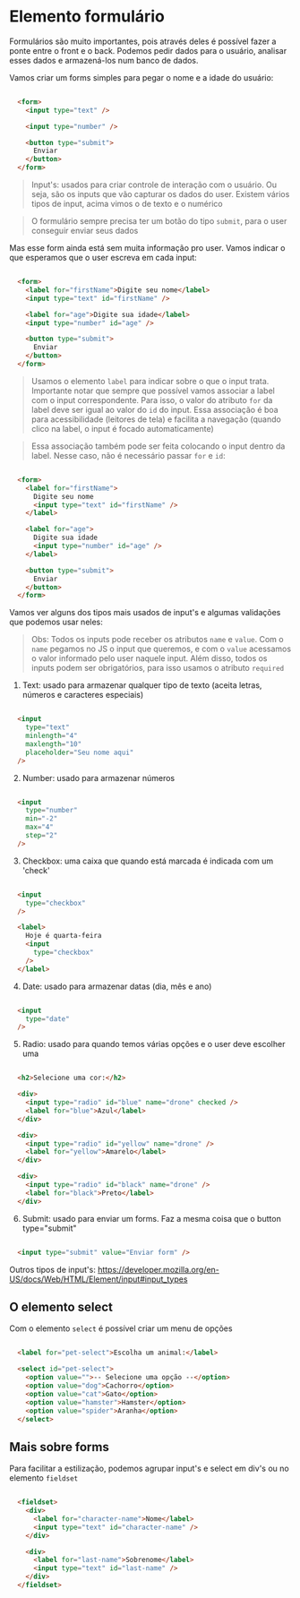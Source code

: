 # Elemento formulário

Formulários são muito importantes, pois através deles é possível fazer a ponte entre o front e o back. Podemos pedir dados para o usuário, analisar esses dados e armazená-los num banco de dados.

Vamos criar um forms simples para pegar o nome e a idade do usuário:
```html

  <form>
    <input type="text" />

    <input type="number" />

    <button type="submit">
      Enviar
    </button>
  </form>

```
> Input's: usados para criar controle de interação com o usuário. Ou seja, são os inputs que vão capturar os dados do user. Existem vários tipos de input, acima vimos o de texto e o numérico

> O formulário sempre precisa ter um botão do tipo `submit`, para o user conseguir enviar seus dados


Mas esse form ainda está sem muita informação pro user. Vamos indicar o que esperamos que o user escreva em cada input:

```html

  <form>
    <label for="firstName">Digite seu nome</label>
    <input type="text" id="firstName" />

    <label for="age">Digite sua idade</label>
    <input type="number" id="age" />

    <button type="submit">
      Enviar
    </button>
  </form>

```
> Usamos o elemento `label` para indicar sobre o que o input trata. Importante notar que sempre que possível vamos associar a label com o input correspondente. Para isso, o valor do atributo `for` da label deve ser igual ao valor do `id` do input. Essa associação é boa para acessibilidade (leitores de tela) e facilita a navegação (quando clico na label, o input é focado automaticamente)

> Essa associação também pode ser feita colocando o input dentro da label. Nesse caso, não é necessário passar `for` e `id`:

```html

  <form>
    <label for="firstName">
      Digite seu nome
      <input type="text" id="firstName" />
    </label>

    <label for="age">
      Digite sua idade
      <input type="number" id="age" />
    </label>

    <button type="submit">
      Enviar
    </button>
  </form>

```

Vamos ver alguns dos tipos mais usados de input's e algumas validações que podemos usar neles:

> Obs: Todos os inputs pode receber os atributos `name` e `value`. Com o `name` pegamos no JS o input que queremos, e com o `value` acessamos o valor informado pelo user naquele input. Além disso, todos os inputs podem ser obrigatórios, para isso usamos o atributo `required`

1) Text: usado para armazenar qualquer tipo de texto (aceita letras, números e caracteres especiais)
```html

  <input 
    type="text"
    minlength="4"
    maxlength="10"
    placeholder="Seu nome aqui"
  />

```

2) Number: usado para armazenar números
```html

  <input 
    type="number"
    min="-2"
    max="4"
    step="2"
  />

```

3) Checkbox: uma caixa que quando está marcada é indicada com um 'check'
```html

  <input 
    type="checkbox"
  />

  <label>
    Hoje é quarta-feira
    <input
      type="checkbox"
    />
  </label>

```

4) Date: usado para armazenar datas (dia, mês e ano)
```html

  <input 
    type="date"
  />

```

5) Radio: usado para quando temos várias opções e o user deve escolher uma
```html

  <h2>Selecione uma cor:</h2>

  <div>
    <input type="radio" id="blue" name="drone" checked />
    <label for="blue">Azul</label>
  </div>

  <div>
    <input type="radio" id="yellow" name="drone" />
    <label for="yellow">Amarelo</label>
  </div>

  <div>
    <input type="radio" id="black" name="drone" />
    <label for="black">Preto</label>
  </div>

```

6) Submit: usado para enviar um forms. Faz a mesma coisa que o button type="submit"
```html

  <input type="submit" value="Enviar form" />

```

Outros tipos de input's: https://developer.mozilla.org/en-US/docs/Web/HTML/Element/input#input_types


## O elemento select
Com o elemento `select` é possível criar um menu de opções

```html

  <label for="pet-select">Escolha um animal:</label>

  <select id="pet-select">
    <option value="">-- Selecione uma opção --</option>
    <option value="dog">Cachorro</option>
    <option value="cat">Gato</option>
    <option value="hamster">Hamster</option>
    <option value="spider">Aranha</option>
  </select>

```

## Mais sobre forms
Para facilitar a estilização, podemos agrupar input's e select em div's ou no elemento `fieldset`

```html

  <fieldset>
    <div>
      <label for="character-name">Nome</label>
      <input type="text" id="character-name" />
    </div>

    <div>
      <label for="last-name">Sobrenome</label>
      <input type="text" id="last-name" />
    </div>
  </fieldset>

```
